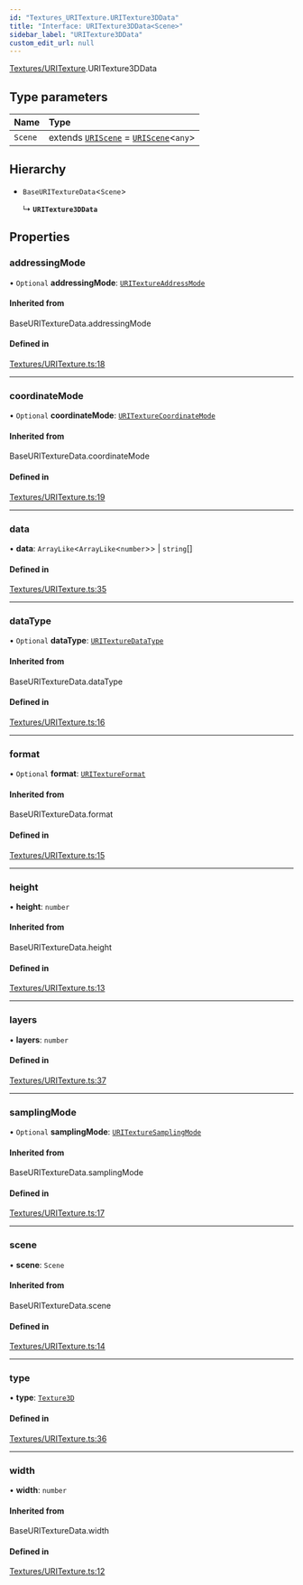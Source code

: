 ```yaml
---
id: "Textures_URITexture.URITexture3DData"
title: "Interface: URITexture3DData<Scene>"
sidebar_label: "URITexture3DData"
custom_edit_url: null
---
```


[Textures/URITexture](../modules/Textures_URITexture.md).URITexture3DData

## Type parameters

| Name | Type |
| :------ | :------ |
| `Scene` | extends [`URIScene`](../classes/Scenes_URIScene.URIScene.md) = [`URIScene`](../classes/Scenes_URIScene.URIScene.md)\<`any`\> |

## Hierarchy

- `BaseURITextureData`\<`Scene`\>

  ↳ **`URITexture3DData`**

## Properties

### addressingMode

• `Optional` **addressingMode**: [`URITextureAddressMode`](../enums/Constants_URITexturesConstants.URITextureAddressMode.md)

#### Inherited from

BaseURITextureData.addressingMode

#### Defined in

[Textures/URITexture.ts:18](https://github.com/lucasdamianjohnson/DivineVoxelEngine/blob/596fa7391478620ed460dfb4856ff0a763b91c49/divinestar/uri/src/Textures/URITexture.ts#L18)

___

### coordinateMode

• `Optional` **coordinateMode**: [`URITextureCoordinateMode`](../enums/Constants_URITexturesConstants.URITextureCoordinateMode.md)

#### Inherited from

BaseURITextureData.coordinateMode

#### Defined in

[Textures/URITexture.ts:19](https://github.com/lucasdamianjohnson/DivineVoxelEngine/blob/596fa7391478620ed460dfb4856ff0a763b91c49/divinestar/uri/src/Textures/URITexture.ts#L19)

___

### data

• **data**: `ArrayLike`\<`ArrayLike`\<`number`\>\> \| `string`[]

#### Defined in

[Textures/URITexture.ts:35](https://github.com/lucasdamianjohnson/DivineVoxelEngine/blob/596fa7391478620ed460dfb4856ff0a763b91c49/divinestar/uri/src/Textures/URITexture.ts#L35)

___

### dataType

• `Optional` **dataType**: [`URITextureDataType`](../enums/Constants_URITexturesConstants.URITextureDataType.md)

#### Inherited from

BaseURITextureData.dataType

#### Defined in

[Textures/URITexture.ts:16](https://github.com/lucasdamianjohnson/DivineVoxelEngine/blob/596fa7391478620ed460dfb4856ff0a763b91c49/divinestar/uri/src/Textures/URITexture.ts#L16)

___

### format

• `Optional` **format**: [`URITextureFormat`](../enums/Constants_URITexturesConstants.URITextureFormat.md)

#### Inherited from

BaseURITextureData.format

#### Defined in

[Textures/URITexture.ts:15](https://github.com/lucasdamianjohnson/DivineVoxelEngine/blob/596fa7391478620ed460dfb4856ff0a763b91c49/divinestar/uri/src/Textures/URITexture.ts#L15)

___

### height

• **height**: `number`

#### Inherited from

BaseURITextureData.height

#### Defined in

[Textures/URITexture.ts:13](https://github.com/lucasdamianjohnson/DivineVoxelEngine/blob/596fa7391478620ed460dfb4856ff0a763b91c49/divinestar/uri/src/Textures/URITexture.ts#L13)

___

### layers

• **layers**: `number`

#### Defined in

[Textures/URITexture.ts:37](https://github.com/lucasdamianjohnson/DivineVoxelEngine/blob/596fa7391478620ed460dfb4856ff0a763b91c49/divinestar/uri/src/Textures/URITexture.ts#L37)

___

### samplingMode

• `Optional` **samplingMode**: [`URITextureSamplingMode`](../enums/Constants_URITexturesConstants.URITextureSamplingMode.md)

#### Inherited from

BaseURITextureData.samplingMode

#### Defined in

[Textures/URITexture.ts:17](https://github.com/lucasdamianjohnson/DivineVoxelEngine/blob/596fa7391478620ed460dfb4856ff0a763b91c49/divinestar/uri/src/Textures/URITexture.ts#L17)

___

### scene

• **scene**: `Scene`

#### Inherited from

BaseURITextureData.scene

#### Defined in

[Textures/URITexture.ts:14](https://github.com/lucasdamianjohnson/DivineVoxelEngine/blob/596fa7391478620ed460dfb4856ff0a763b91c49/divinestar/uri/src/Textures/URITexture.ts#L14)

___

### type

• **type**: [`Texture3D`](../enums/Constants_URITexturesConstants.URITextureTypes.md#texture3d)

#### Defined in

[Textures/URITexture.ts:36](https://github.com/lucasdamianjohnson/DivineVoxelEngine/blob/596fa7391478620ed460dfb4856ff0a763b91c49/divinestar/uri/src/Textures/URITexture.ts#L36)

___

### width

• **width**: `number`

#### Inherited from

BaseURITextureData.width

#### Defined in

[Textures/URITexture.ts:12](https://github.com/lucasdamianjohnson/DivineVoxelEngine/blob/596fa7391478620ed460dfb4856ff0a763b91c49/divinestar/uri/src/Textures/URITexture.ts#L12)
